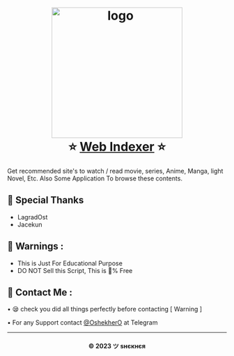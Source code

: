 <h1 align="center">
  <img alt="logo" src="https://i.ibb.co/VjDjNhr/indexer-high-resolution-logo-black-on-transparent-background.png" width="300px"/><br/>
  ⭐️ <a href="https://indexer.is-an.app">Web Indexer</a> ⭐️
</h1>

Get recommended site's to watch / read movie, series, Anime, Manga, light Novel, Etc. Also Some Application To browse these contents.

## 🤝 Special Thanks

- LagradOst
- Jacekun

## 🚸 Warnings :

- This is Just For Educational Purpose
- DO NOT Sell this Script, This is 💯% Free

## 🤗 Contact Me :

• 😪 check you did all things perfectly before contacting [ Warning ] <br>

• For any Support contact [@OshekherO](https://t.me/OshekherO) at Telegram <br>

---
<h4 align='center'>© 2023 ツ ѕнєкнєя</h4>

<!-- DO NOT REMOVE THIS CREDIT 🤬 🤬 -->

